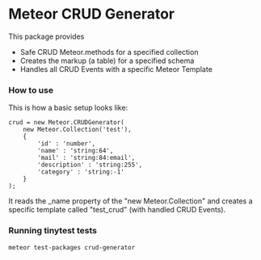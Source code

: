 Meteor CRUD Generator
=====================

This package provides

* Safe CRUD Meteor.methods for a specified collection
* Creates the markup (a table) for a specified schema
* Handles all CRUD Events with a specific Meteor Template

### How to use

This is how a basic setup looks like:

```
crud = new Meteor.CRUDGenerator(
	new Meteor.Collection('test'), 
	{
    	'id' : 'number',
	    'name' : 'string:64',
    	'mail' : 'string:84:email',
	    'description' : 'string:255',
    	'category' : 'string:-1'
	}
);
```

It reads the _name property of the "new Meteor.Collection" and creates a specific template called "test_crud" (with handled CRUD Events).

### Running tinytest tests

```
meteor test-packages crud-generator
```